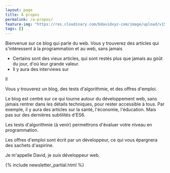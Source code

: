 ```yaml
---
layout: page
title: À propos
permalink: /a-propos/
feature-img: "https://res.cloudinary.com/bdavidxyz-com/image/upload/v1523971085/circuit_sdcyur.jpg"
tags: []
---
```



Bienvenue sur ce blog qui parle du web. Vous y trouverez des articles qui s'intéressent à la programmation et au web, sans jamais 

 * Certains sont des vieux articles, qui sont restés plus que jamais au goût du jour, d'où leur grande valeur.
 * Il y aura des interviews sur




Il 

Vous y trouverez un blog, des tests d'algorithmie, et des offres d'emploi.

Le blog est centré sur ce qui tourne autour du développement web, sans jamais rentrer dans les détails techniques, pour rester accessible à tous. Par exemple, il y aura des articles sur la santé, l'économie, l'éducation. Mais pas sur des dernières subtilités d'ES6.

Les tests d'algorithmie (à venir) permettrons d'évaluer votre niveau en programmation.

Les offres d'emploi sont écrit par un développeur, ce qui vous épargnera des sachets d'aspirine.

Je m'appelle David, je suis développeur web.

<!-- Newsletter CTA -->
{% include newsletter_partial.html %}
